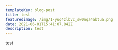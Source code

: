 ```yaml
---
templateKey: blog-post
title: test
featuredimage: /img/1-yuq4zlbvc_sw0nqa4abtua.png
date: 2021-06-01T15:41:07.842Z
description: test
---
```

test